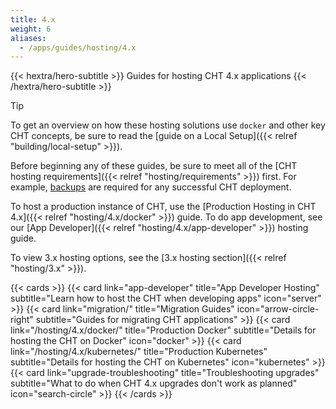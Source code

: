 ```yaml
---
title: 4.x
weight: 6
aliases:
  - /apps/guides/hosting/4.x
---
```


{{< hextra/hero-subtitle >}}
  Guides for hosting CHT 4.x applications
{{< /hextra/hero-subtitle >}}

> [!TIP] 
> To get an overview on how these hosting solutions use `docker` and other key CHT concepts, be sure to read the [guide on a Local Setup]({{< relref "building/local-setup" >}}).

Before beginning any of these guides, be sure to meet all of the [CHT hosting requirements]({{< relref "hosting/requirements" >}}) first. For example, [backups](/hosting/4.x/docker/backups) are required for any successful CHT deployment.

To host a production instance of CHT, use the [Production Hosting in CHT 4.x]({{< relref "hosting/4.x/docker" >}}) guide. To do app development, see our [App Developer]({{< relref "hosting/4.x/app-developer" >}}) hosting guide.

To view 3.x hosting options, see the  [3.x hosting section]({{< relref "hosting/3.x" >}}).

{{< cards >}}
  {{< card link="app-developer" title="App Developer Hosting" subtitle="Learn how to host the CHT when developing apps" icon="server" >}}
  {{< card link="migration/" title="Migration Guides" icon="arrow-circle-right" subtitle="Guides for migrating CHT applications" >}}
  {{< card link="/hosting/4.x/docker/" title="Production Docker" subtitle="Details for hosting the CHT on Docker" icon="docker" >}}
  {{< card link="/hosting/4.x/kubernetes/" title="Production Kubernetes" subtitle="Details for hosting the CHT on Kubernetes" icon="kubernetes" >}}
  {{< card link="upgrade-troubleshooting" title="Troubleshooting upgrades" subtitle="What to do when CHT 4.x upgrades don't work as planned" icon="search-circle" >}}
{{< /cards >}}
